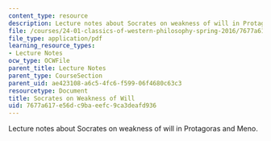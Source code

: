 ```yaml
---
content_type: resource
description: Lecture notes about Socrates on weakness of will in Protagoras and Meno.
file: /courses/24-01-classics-of-western-philosophy-spring-2016/7677a617e56dc9baeefc9ca3deafd936_MIT24_01S16_SES4.pdf
file_type: application/pdf
learning_resource_types:
- Lecture Notes
ocw_type: OCWFile
parent_title: Lecture Notes
parent_type: CourseSection
parent_uid: ae423108-a6c5-4fc6-f599-06f4680c63c3
resourcetype: Document
title: Socrates on Weakness of Will
uid: 7677a617-e56d-c9ba-eefc-9ca3deafd936
---
```

Lecture notes about Socrates on weakness of will in Protagoras and Meno.

